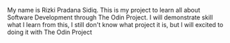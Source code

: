 My name is Rizki Pradana Sidiq.
This is my project to learn all about Software Development through The Odin Project.
I will demonstrate skill what I learn from this, I still don't know what project it is, but I will excited to doing it with The Odin Project
